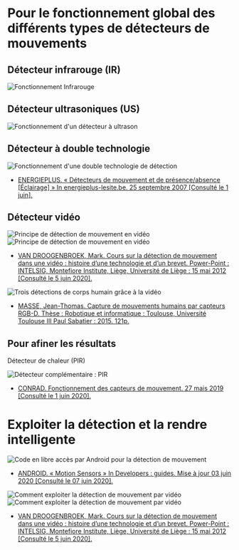 # Pour le fonctionnement global des différents types de détecteurs de mouvements

## Détecteur infrarouge (IR)
![Fonctionnement Infrarouge](images/IR1.PNG)

## Détecteur ultrasoniques (US)
![Fonctionnement d'un détecteur à ultrason](images/US1.PNG)

## Détecteur à double technologie
![Fonctionnement d'une double technologie de détection](images/ddmDoubleTech.PNG)

- [ENERGIEPLUS. « Détecteurs de mouvement et de présence/absence [Éclairage] » In energieplus-lesite.be. 25 septembre 2007 [Consulté le 1 juin].](https://energieplus-lesite.be/techniques/eclairage10/commandes/gestion-en-fonction-de-la-presence/detecteurs-de-mouvement-et-de-presence-absence/)

## Détecteur vidéo
![Principe de détection de mouvement en vidéo](images/ddmCoursfct3.PNG)
![Principe de détection de mouvement en vidéo](images/ddmCoursfct4.PNG)

- [VAN DROOGENBROEK, Mark. Cours sur la détection de mouvement dans une vidéo : histoire d’une technologie et d’un brevet. Power-Point : INTELSIG, Montefiore Institute, Liège, Université de Liège : 15 mai 2012 [Consulté le 5 juin 2020].](https://orbi.uliege.be/bitstream/2268/121415/1/VanDroogenbroeck2012LaDetection.pdf)

![Trois détections de corps humain grâce à la vidéo](images/MoCap7Tech.PNG)

- [MASSE, Jean-Thomas. Capture de mouvements humains par capteurs RGB-D. Thèse : Robotique et informatique : Toulouse, Université Toulouse III Paul Sabatier : 2015. 121p.](https://tel.archives-ouvertes.fr/tel-01280163v2/document)

## Pour afiner les résultats
Détecteur de chaleur (PIR)

![Détecteur complémentaire : PIR](images/ddmConrad.PNG)

- [CONRAD. Fonctionnement des capteurs de mouvement. 27 mais 2019 [Consulté le 1 juin 2020].](https://www.conrad.fr/articles/inspiration/fonctionnement-capteur-de-mouvement)

# Exploiter la détection et la rendre intelligente
![Code en libre accès par Android pour la détection de mouvement](images/AndroidAlgo.PNG)

- [ANDROID. « Motion Sensors » In Developers : guides. Mise à jour 03 juin 2020 [Consulté le 07 juin 2020].](https://developer.android.com/guide/topics/sensors/sensors_motion)

![Comment exploiter la détection de mouvement par vidéo](images/ddmCoursfct1.PNG)
![Comment exploiter la détection de mouvement par vidéo](images/ddmCoursfct2.PNG)

- [VAN DROOGENBROEK, Mark. Cours sur la détection de mouvement dans une vidéo : histoire d’une technologie et d’un brevet. Power-Point : INTELSIG, Montefiore Institute, Liège, Université de Liège : 15 mai 2012 [Consulté le 5 juin 2020].]( https://orbi.uliege.be/bitstream/2268/121415/1/VanDroogenbroeck2012LaDetection.pdf)
